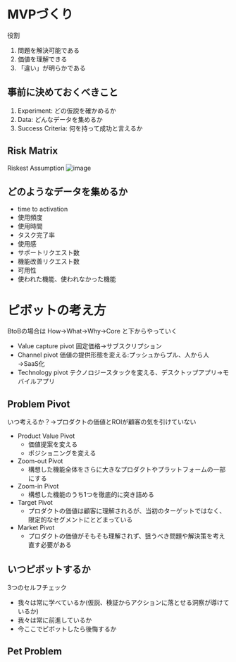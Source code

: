 # MVPづくり
役割
1. 問題を解決可能である
2. 価値を理解できる
3. 「違い」が明らかである

## 事前に決めておくべきこと
1. Experiment: どの仮説を確かめるか
2. Data: どんなデータを集めるか
3. Success Criteria: 何を持って成功と言えるか

## Risk Matrix
Riskest Assumption
![image](https://github.com/user-attachments/assets/44ad8887-e097-41bb-9d07-2b3847efd8b5)

## どのようなデータを集めるか
- time to activation
- 使用頻度
- 使用時間
- タスク完了率
- 使用感
- サポートリクエスト数
- 機能改善リクエスト数
- 可用性
- 使われた機能、使われなかった機能

# ピボットの考え方
BtoBの場合は How→What→Why→Core と下からやっていく
- Value capture pivot
  固定価格→サブスクリプション
- Channel pivot
  価値の提供形態を変える:プッシュからプル、人から人→SaaS化
- Technology pivot
  テクノロジースタックを変える、デスクトップアプリ→モバイルアプリ

## Problem Pivot
いつ考えるか？→プロダクトの価値とROIが顧客の気を引けていない
- Product Value Pivot
  - 価値提案を変える
  - ポジショニングを変える
- Zoom-out Pivot
  - 構想した機能全体をさらに大きなプロダクトやプラットフォームの一部にする
- Zoom-in Pivot
  - 構想した機能のうち1つを徹底的に突き詰める
- Target Pivot
  - プロダクトの価値は顧客に理解されるが、当初のターゲットではなく、限定的なセグメントにとどまっている
- Market Pivot
  - プロダクトの価値がそもそも理解されず、狙うべき問題や解決策を考え直す必要がある

## いつピボットするか
3つのセルフチェック
- 我々は常に学べているか(仮説、検証からアクションに落とせる洞察が導けているか)
- 我々は常に前進しているか
- 今ここでピボットしたら後悔するか

## Pet Problem

